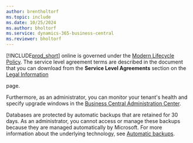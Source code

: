 ```yaml
---
author: brentholtorf
ms.topic: include
ms.date: 10/25/2024
ms.author: bholtorf
ms.service: dynamics-365-business-central
ms.reviewer: bholtorf
---
```

[!INCLUDE[prod_short](prod_short.md)] online is governed under the [Modern Lifecycle Policy](https://support.microsoft.com/help/30881/modern-lifecycle-policy). The service level agreement terms are described in the document that you can download from the **Service Level Agreements** section on the [Legal Information](https://go.microsoft.com/fwlink/?linkid=2182906) 
<!--(https://www.microsoft.com/licensing/product-licensing/products) -->page.  

Furthermore, as an administrator, you can monitor your tenant's health and specify upgrade windows in the [Business Central Administration Center](/dynamics365/business-central/dev-itpro/administration/tenant-admin-center).  

Databases are protected by automatic backups that are retained for 30 days. As an administrator, you cannot access or manage these backups because they are managed automatically by Microsoft. For more information about the underlying technology, see [Automatic backups](/azure/sql-database/sql-database-automated-backups).  

